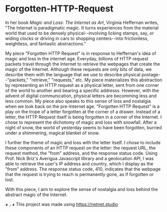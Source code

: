 # Forgotten-HTTP-Request

In her book _Magic and Loss: The Internet as Art_, Virginia Heffernan writes,
"The Internet is paradigmatic magic. It turns experiences from the material world that used to be densely physical--involving licking stamps, say, or widing clocks or driving in cars to shopping centers--into frictionless, weightless, and fantastic abstractions."

My piece "Forgotten HTTP Request" is in response to Heffernan's idea of magic and loss in the internet age. Everyday, billions of HTTP request packets travel through the Internet to retrieve the webpages that create the magic of the Internet. Although these requests are only bits of data, we describe them with the language that we use to describe physical postage--"packets," "retrieve," "requests," etc. My piece materializes this abstraction by representing an HTTP request as a physical letter, sent from one corner of the world to another and bearing a specific addresss. However, with the advent of digital communication, physical letters are becomming less and less common. My piece also speaks to this sense of loss and nostalgia when we look back on the pre-Internet age. "Forgotten HTTP Request" is a play on the trope of a letter forgotten at the corner of a drawer. Instead of a letter, the HTTP Request itself is being forgotten in a corner of the Internet. I chose to represent the dichotomy of magic and loss with snowfall. After a night of snow, the world of yesterday seems to have been forgotten, burried under a shimmering, magical blanket of snow.

I further the theme of magic and loss with the letter itself. I chose to include these components of an HTTP request on the letter: the request URL, the request method, the "from" address, and the response status code. Using Prof. Nick Briz's Averigua Javascript library and a geolocation API, I was able to retrieve the user's IP address and country, which I display as the "from" address. The response status code, 410, indicates that the webpage that the request is trying to reach is permanently gone, as if forgotten or lost.

With this piece, I aim to explore the sense of nostalgia and loss behind the abstract magic of the Internet.

◕ ◞ ◕ This project was made using https://netnet.studio
